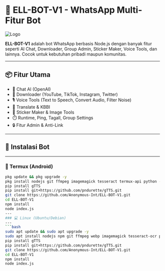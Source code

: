 # 🤖 ELL-BOT-V1 - WhatsApp Multi-Fitur Bot

![Logo](https://img.shields.io/badge/ELL--BOT--V1-WA%20Bot-green?style=flat-square&logo=whatsapp)

**ELL-BOT-V1** adalah bot WhatsApp berbasis Node.js dengan banyak fitur seperti AI Chat, Downloader, Group Admin, Sticker Maker, Voice Tools, dan lainnya. Cocok untuk kebutuhan pribadi maupun komunitas.

---

## 📦 Fitur Utama

- 🤖 Chat AI (OpenAI)
- 🎵 Downloader (YouTube, TikTok, Instagram, Twitter)
- 🎙️ Voice Tools (Text to Speech, Convert Audio, Filter Noise)
- 📜 Translate & KBBI
- 📸 Sticker Maker & Image Tools
- ⏱️ Runtime, Ping, Tagall, Group Settings
- 🔒 Fitur Admin & Anti-Link

---
## 🔧 Instalasi Bot
---
### 📱 Termux (Android)

```bash
pkg update && pkg upgrade -y
pkg install nodejs git ffmpeg imagemagick tesseract termux-api python -y
pip install gTTS
pip install git+https://github.com/pndurette/gTTS.git
git clone https://github.com/Anonymous-Int/ELL-BOT-V1.git
cd ELL-BOT-V1
npm install
node index.js
---
### 💻 Linux (Ubuntu/Debian)
---
```bash
sudo apt update && sudo apt upgrade -y
sudo apt install nodejs npm git ffmpeg webp imagemagick tesseract-ocr python3 python3-pip -y
pip install gTTS
pip install git+https://github.com/pndurette/gTTS.git
git clone https://github.com/Anonymous-Int/ELL-BOT-V1.git
cd ELL-BOT-V1
npm install
node index.js

